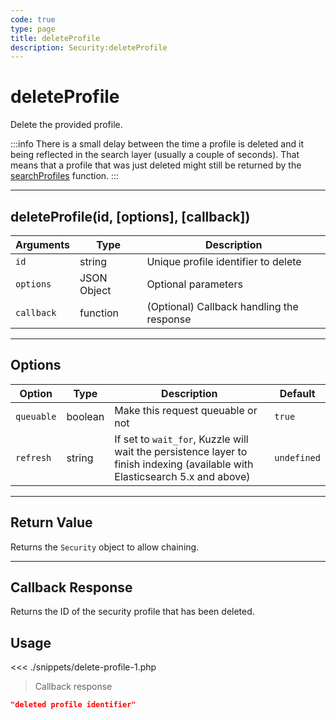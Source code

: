 ```yaml
---
code: true
type: page
title: deleteProfile
description: Security:deleteProfile
---
```


# deleteProfile

Delete the provided profile.

:::info
There is a small delay between the time a profile is deleted and it being reflected in the search layer (usually a couple of seconds).
That means that a profile that was just deleted might still be returned by the [searchProfiles](/sdk/php/3/core-classes/security/search-profiles) function.
:::

---

## deleteProfile(id, [options], [callback])

| Arguments  | Type        | Description                               |
| ---------- | ----------- | ----------------------------------------- |
| `id`       | string      | Unique profile identifier to delete       |
| `options`  | JSON Object | Optional parameters                       |
| `callback` | function    | (Optional) Callback handling the response |

---

## Options

| Option     | Type    | Description                                                                                                                  | Default     |
| ---------- | ------- | ---------------------------------------------------------------------------------------------------------------------------- | ----------- |
| `queuable` | boolean | Make this request queuable or not                                                                                            | `true`      |
| `refresh`  | string  | If set to `wait_for`, Kuzzle will wait the persistence layer to finish indexing (available with Elasticsearch 5.x and above) | `undefined` |

---

## Return Value

Returns the `Security` object to allow chaining.

---

## Callback Response

Returns the ID of the security profile that has been deleted.

## Usage

<<< ./snippets/delete-profile-1.php

> Callback response

```json
"deleted profile identifier"
```
